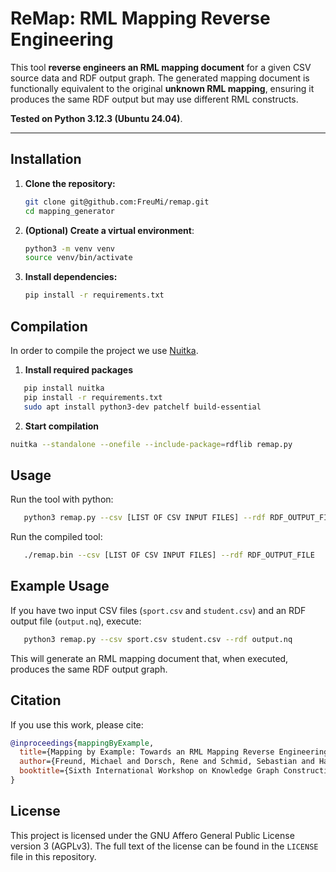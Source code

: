 # ReMap: RML Mapping Reverse Engineering

This tool **reverse engineers an RML mapping document** for a given CSV source data and RDF output graph. The generated mapping document is functionally equivalent to the original **unknown RML mapping**, ensuring it produces the same RDF output but may use different RML constructs.

**Tested on Python 3.12.3 (Ubuntu 24.04)**.

---

## Installation

1. **Clone the repository:**
   ```bash
   git clone git@github.com:FreuMi/remap.git
   cd mapping_generator
    ```
2. **(Optional) Create a virtual environment**:
    ```bash
   python3 -m venv venv
    source venv/bin/activate 
    ```
3. **Install dependencies:**
    ```bash
   pip install -r requirements.txt
    ```

## Compilation
In order to compile the project we use [Nuitka](https://nuitka.net/).

1. **Install required packages**
```bash
   pip install nuitka
   pip install -r requirements.txt
   sudo apt install python3-dev patchelf build-essential
```
2. **Start compilation**
```bash
nuitka --standalone --onefile --include-package=rdflib remap.py
```

## Usage
Run the tool with python:
```bash
   python3 remap.py --csv [LIST OF CSV INPUT FILES] --rdf RDF_OUTPUT_FILE
```

Run the compiled tool:
```bash
   ./remap.bin --csv [LIST OF CSV INPUT FILES] --rdf RDF_OUTPUT_FILE
```

## Example Usage
If you have two input CSV files (`sport.csv` and `student.csv`) and an RDF output file (`output.nq`), execute:
```bash
   python3 remap.py --csv sport.csv student.csv --rdf output.nq
```
This will generate an RML mapping document that, when executed, produces the same RDF output graph.

## Citation

If you use this work, please cite:

```bibtex
@inproceedings{mappingByExample,
  title={Mapping by Example: Towards an RML Mapping Reverse Engineering Pipeline},
  author={Freund, Michael and Dorsch, Rene and Schmid, Sebastian and Harth, Andreas},
  booktitle={Sixth International Workshop on Knowledge Graph Construction @ ESWC2025}
}
```

##  License
This project is licensed under the GNU Affero General Public License version 3 (AGPLv3). The full text of the license can be found in the `LICENSE` file in this repository.
